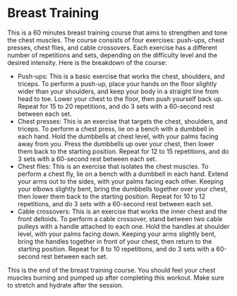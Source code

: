 # Breast Training
This is a 60 minutes breast training course that aims to strengthen and tone the chest muscles. The course consists of four exercises: push-ups, chest presses, chest flies, and cable crossovers. Each exercise has a different number of repetitions and sets, depending on the difficulty level and the desired intensity. Here is the breakdown of the course:

- Push-ups: This is a basic exercise that works the chest, shoulders, and triceps. To perform a push-up, place your hands on the floor slightly wider than your shoulders, and keep your body in a straight line from head to toe. Lower your chest to the floor, then push yourself back up. Repeat for 15 to 20 repetitions, and do 3 sets with a 60-second rest between each set.
- Chest presses: This is an exercise that targets the chest, shoulders, and triceps. To perform a chest press, lie on a bench with a dumbbell in each hand. Hold the dumbbells at chest level, with your palms facing away from you. Press the dumbbells up over your chest, then lower them back to the starting position. Repeat for 12 to 15 repetitions, and do 3 sets with a 60-second rest between each set.
- Chest flies: This is an exercise that isolates the chest muscles. To perform a chest fly, lie on a bench with a dumbbell in each hand. Extend your arms out to the sides, with your palms facing each other. Keeping your elbows slightly bent, bring the dumbbells together over your chest, then lower them back to the starting position. Repeat for 10 to 12 repetitions, and do 3 sets with a 60-second rest between each set.
- Cable crossovers: This is an exercise that works the inner chest and the front deltoids. To perform a cable crossover, stand between two cable pulleys with a handle attached to each one. Hold the handles at shoulder level, with your palms facing down. Keeping your arms slightly bent, bring the handles together in front of your chest, then return to the starting position. Repeat for 8 to 10 repetitions, and do 3 sets with a 60-second rest between each set.

This is the end of the breast training course. You should feel your chest muscles burning and pumped up after completing this workout. Make sure to stretch and hydrate after the session.
